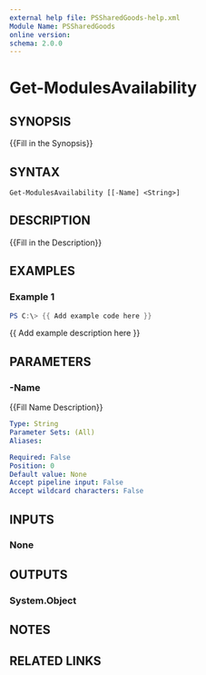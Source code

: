 ```yaml
---
external help file: PSSharedGoods-help.xml
Module Name: PSSharedGoods
online version:
schema: 2.0.0
---
```


# Get-ModulesAvailability

## SYNOPSIS
{{Fill in the Synopsis}}

## SYNTAX

```
Get-ModulesAvailability [[-Name] <String>]
```

## DESCRIPTION
{{Fill in the Description}}

## EXAMPLES

### Example 1
```powershell
PS C:\> {{ Add example code here }}
```

{{ Add example description here }}

## PARAMETERS

### -Name
{{Fill Name Description}}

```yaml
Type: String
Parameter Sets: (All)
Aliases:

Required: False
Position: 0
Default value: None
Accept pipeline input: False
Accept wildcard characters: False
```

## INPUTS

### None

## OUTPUTS

### System.Object
## NOTES

## RELATED LINKS
